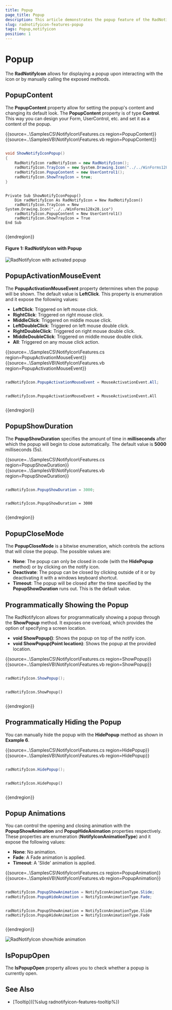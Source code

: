 ```yaml
---
title: Popup
page_title: Popup
description: This article demonstrates the popup feature of the RadNotifyIcon. 
slug: radnotifyicon-features-popup
tags: Popup,notifyicon
position: 1
---
```


# Popup

The __RadNotifyIcon__ allows for displaying a popup upon interacting with the icon or by manually calling the exposed methods. 

## PopupContent 

The __PopupContent__ property allow for setting the popup's content and changing its default look. The **PopupContent** property is of type **Control**. This way you can design your Form, UserControl, etc. and set it as a content of the popup.

{{source=..\SamplesCS\NotifyIcon\Features.cs region=PopupContent}} 
{{source=..\SamplesVB\NotifyIcon\Features.vb region=PopupContent}}
````C#

void ShowNotifyIconPopup()
{
	RadNotifyIcon radNotifyIcon = new RadNotifyIcon();
	radNotifyIcon.TrayIcon = new System.Drawing.Icon("../../WinForms128x28.ico");
	radNotifyIcon.PopupContent = new UserControl1();
	radNotifyIcon.ShowTrayIcon = true;
}

````
````VB.NET

Private Sub ShowNotifyIconPopup()
    Dim radNotifyIcon As RadNotifyIcon = New RadNotifyIcon()
    radNotifyIcon.TrayIcon = New System.Drawing.Icon("../../WinForms128x28.ico")
    radNotifyIcon.PopupContent = New UserControl1()
    radNotifyIcon.ShowTrayIcon = True
End Sub


```` 

{{endregion}}


#### __Figure 1: RadNotifyIcon with Popup__

![RadNotifyIcon with activated popup](images/radnotifyicon-features-tooltip_001.png)

## PopupActivationMouseEvent

The __PopupActivationMouseEvent__ property determines when the popup will be shown. The default value is __LeftClick__. This property is enumeration and it expose the following values:
* __LeftClick__: Triggered on left mouse click.
* __RightClick__: Triggered on right mouse click.
* __MiddleClick__: Triggered on middle mouse click.
* __LeftDoubleClick__: Triggered on left mouse double click.
* __RightDoubleClick__: Triggered on right mouse double click.
* __MiddleDoubleClick__: Triggered on middle mouse double click.
* __All__: Triggered on any mouse click action.


{{source=..\SamplesCS\NotifyIcon\Features.cs region=PopupActivationMouseEvent}} 
{{source=..\SamplesVB\NotifyIcon\Features.vb region=PopupActivationMouseEvent}}
````C#

radNotifyIcon.PopupActivationMouseEvent = MouseActivationEvent.All;


````
````VB.NET

radNotifyIcon.PopupActivationMouseEvent = MouseActivationEvent.All


```` 

{{endregion}}

## PopupShowDuration

The __PopupShowDuration__ specifies the amount of time in __milliseconds__ after which the popup will begin to close automatically. The default value is __5000__ milliseconds (5s). 

{{source=..\SamplesCS\NotifyIcon\Features.cs region=PopupShowDuration}} 
{{source=..\SamplesVB\NotifyIcon\Features.vb region=PopupShowDuration}}
````C#

radNotifyIcon.PopupShowDuration = 3000;


````
````VB.NET

radNotifyIcon.PopupShowDuration = 3000


```` 

{{endregion}}

## PopupCloseMode

The __PopupCloseMode__ is a bitwise enumeration, which controls the actions that will close the popup. The possible values are:

* **None**: The popup can only be closed in code (with the __HidePopup__ method) or by clicking on the notify icon. 
* **Deactivate**: The popup can be closed by clicking outside of it or by deactivating it with a windows keyboard shortcut.
* **Timeout**: The popup will be closed after the time specified by the __PopupShowDuration__ runs out. This is the default value.

## Programmatically Showing the Popup

The RadNotifyIcon allows for programmatically showing a popup through the __ShowPopup__ method. It exposes one overload, which provides the option of specifying a screen location. 

* **void ShowPopup()**: Shows the popup on top of the notify icon.
* **void ShowPopup(Point location)**: Shows the popup at the provided location.

{{source=..\SamplesCS\NotifyIcon\Features.cs region=ShowPopup}} 
{{source=..\SamplesVB\NotifyIcon\Features.vb region=ShowPopup}}
````C#

radNotifyIcon.ShowPopup();


````
````VB.NET

radNotifyIcon.ShowPopup()


```` 

{{endregion}}

## Programmatically Hiding the Popup

You can manually hide the popup with the __HidePopup__ method as shown in __Example 6__.

{{source=..\SamplesCS\NotifyIcon\Features.cs region=HidePopup}} 
{{source=..\SamplesVB\NotifyIcon\Features.vb region=HidePopup}}
````C#

radNotifyIcon.HidePopup();


````
````VB.NET

radNotifyIcon.HidePopup()


```` 

{{endregion}}

## Popup Animations

You can control the opening and closing animation with the __PopupShowAnimation__ and __PopupHideAnimation__ properties respectively. These properties are enumeration (**NotifyIconAnimationType**) and it expose the following values:
* **None**: No animation.
* **Fade**: A Fade animation is applied.
* **Timeout**: A 'Slide' animation is applied.

{{source=..\SamplesCS\NotifyIcon\Features.cs region=PopupAnimation}} 
{{source=..\SamplesVB\NotifyIcon\Features.vb region=PopupAnimation}}
````C#

radNotifyIcon.PopupShowAnimation = NotifyIconAnimationType.Slide;
radNotifyIcon.PopupHideAnimation = NotifyIconAnimationType.Fade;


````
````VB.NET

radNotifyIcon.PopupShowAnimation = NotifyIconAnimationType.Slide
radNotifyIcon.PopupHideAnimation = NotifyIconAnimationType.Fade


```` 

{{endregion}}

![RadNotifyIcon show/hide animation](images/radnotifyicon-features-popup_002.GIF)

## IsPopupOpen

The __IsPopupOpen__ property allows you to check whether a popup is currently open.


## See Also 

* [Tooltip]({%slug radnotifyicon-features-tooltip%})